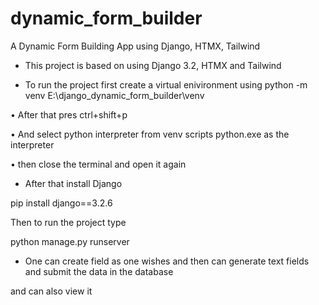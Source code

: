 # dynamic_form_builder
 A Dynamic Form Building App using Django, HTMX, Tailwind
 
 * This project is based on using Django 3.2, HTMX and Tailwind

* To run the project first create a virtual enivironment using
python -m venv E:\django_dynamic_form_builder\venv

• After that pres ctrl+shift+p

• And select python interpreter from venv scripts python.exe as the interpreter

• then close the terminal and open it again

* After that install Django

pip install django==3.2.6


Then to run the project type


python manage.py runserver

* One can create field as one wishes and then can generate text fields and submit the data in the database

and can also view it
